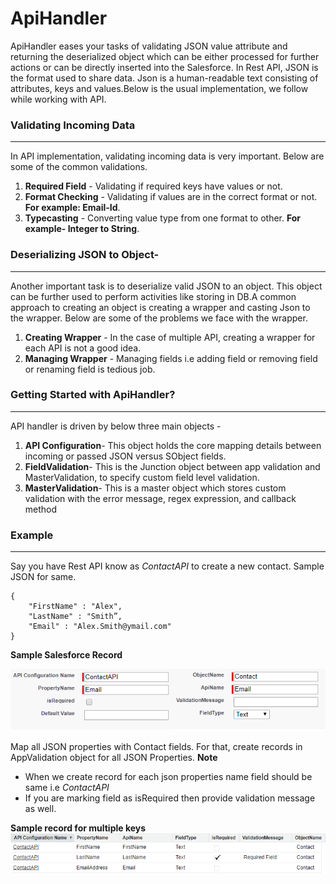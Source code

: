 # ApiHandler
ApiHandler eases your tasks of validating JSON value attribute and returning the deserialized object which can be either processed for further actions or can be directly inserted into the Salesforce. In Rest API, JSON is the format used to share data. 
Json is a human-readable text consisting of attributes, keys and values.Below is the usual implementation, we follow while working with API.

### Validating Incoming Data
------------------------------------------------------
In API implementation, validating incoming data is very important. Below are some of the common validations.
  1. **Required Field** - Validating if required keys have values or not.
  2. **Format Checking** -  Validating if values are in the correct format or not. **For example: Email-Id**.
  3. **Typecasting** - Converting value type from one format to other. **For example- Integer to String**.

### Deserializing JSON to Object-
-------------------------------------------------------
Another important task is to deserialize valid JSON to an object. This object can be further used to perform activities like storing in DB.A common approach to creating an object is creating a wrapper and casting Json to the wrapper. Below are some of the problems we face with the wrapper.
  1. **Creating Wrapper** - In the case of multiple API, creating a wrapper for each API is not a good idea.
  2. **Managing Wrapper** - Managing fields i.e adding field or removing field or renaming field is tedious job.

### Getting Started with ApiHandler?
-------------------------------------------------------
API handler is driven by below three main objects -
1. **API Configuration**- This object holds the core mapping details between incoming or passed JSON versus SObject fields.
2. **FieldValidation**-  This is the Junction object between app validation and MasterValidation, to specify custom field level validation.
3. **MasterValidation**- This is a master object which stores custom validation with the error message, regex expression, and callback method

### Example
---------------------------------------------------------
Say you have Rest API know as *ContactAPI* to create a new contact. 
Sample JSON for same.
```
{
    "FirstName" : "Alex",
    "LastName" : "Smith”,
    "Email" : "Alex.Smith@ymail.com"
}
```
**Sample Salesforce Record**

![Configuration](screenshots/Configuration.png?raw=true "Configuration")

Map all JSON properties with Contact fields. For that, create records in AppValidation object for all JSON Properties.
**Note**
  - When we create record for each json properties name field should be same i.e *ContactAPI*
  - If you are marking field as isRequired then provide validation message as well.

**Sample record for multiple keys**
![Configuration](screenshots/Configuration2.png?raw=true "Configuration")
